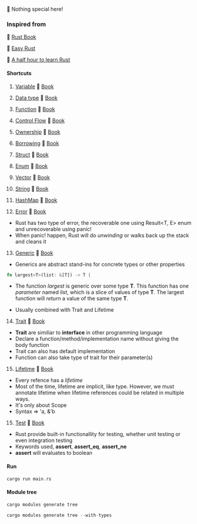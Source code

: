 🦀 Nothing special here!

### Inspired from

📌 [Rust Book](https://doc.rust-lang.org/book/)

📌 [Easy Rust](https://dhghomon.github.io/easy_rust/)

📌 [A half hour to learn Rust](https://fasterthanli.me/articles/a-half-hour-to-learn-rust)

#### Shortcuts

1. [Variable](https://github.com/mhnaufal/rust-book/blob/main/src/variable.rs) 🔰 [Book](https://doc.rust-lang.org/book/ch03-01-variables-and-mutability.html)

2. [Data type](https://github.com/mhnaufal/rust-book/blob/main/src/data_types.rs) 🔰 [Book](https://doc.rust-lang.org/book/ch03-02-data-types.html)

3. [Function](https://github.com/mhnaufal/rust-book/blob/main/src/function.rs) 🔰 [Book](https://doc.rust-lang.org/book/ch03-03-how-functions-work.html)

4. [Control Flow](https://github.com/mhnaufal/rust-book/blob/main/src/control_flow.rs) 🔰 [Book](https://doc.rust-lang.org/book/ch03-05-control-flow.html)

5. [Ownership](https://github.com/mhnaufal/rust-book/blob/main/src/ownership.rs) 🔰 [Book](https://doc.rust-lang.org/book/ch04-01-what-is-ownership.html)

6. [Borrowing](https://github.com/mhnaufal/rust-book/blob/main/src/borrowing.rs) 🔰 [Book](https://doc.rust-lang.org/book/ch04-02-references-and-borrowing.html)

7. [Struct](https://github.com/mhnaufal/rust-book/blob/main/src/struct.rs) 🔰 [Book](https://doc.rust-lang.org/book/ch05-01-defining-structs.html)

8. [Enum](https://github.com/mhnaufal/rust-book/blob/main/src/enum.rs) 🔰 [Book](https://doc.rust-lang.org/book/ch06-01-defining-an-enum.html)

9. [Vector](https://github.com/mhnaufal/rust-book/blob/main/src/vectors.rs) 🔰 [Book](https://doc.rust-lang.org/book/ch08-01-vectors.html)

10. [String](https://github.com/mhnaufal/rust-book/blob/main/src/strings.rs) 🔰 [Book](https://doc.rust-lang.org/book/https://doc.rust-lang.org/book/ch08-02-strings.html)

11. [HashMap](https://github.com/mhnaufal/rust-book/blob/main/src/maps.rs) 🔰 [Book](https://doc.rust-lang.org/book/ch08-03-hash-maps.html)

12. [Error](https://github.com/mhnaufal/rust-book/blob/main/src/errors.rs) 🔰 [Book](https://doc.rust-lang.org/book/ch09-00-error-handling.html)

- Rust has two type of error, the recoverable one using Result<T, E> enum and unrecoverable using panic!
- When panic! happen, Rust will do _unwinding_ or walks back up the stack and cleans it

13. [Generic](https://github.com/mhnaufal/rust-book/blob/main/src/generic.rs) 🔰 [Book](https://doc.rust-lang.org/stable/book/ch10-00-generics.html)

- Generics are abstract stand-ins for concrete types or other properties

```rust
fn largest<T>(list: &[T]) -> T {
```

- The function _largest_ is generic over some type **T**. This function has one _parameter_ named _list_, which is a slice of values of type **T**. The largest function will _return_ a value of the same type **T**.

- Usually combined with Trait and Lifetime

14. [Trait](https://github.com/mhnaufal/rust-book/blob/main/src/trait.rs) 🔰 [Book](https://doc.rust-lang.org/stable/book/ch10-02-traits.html)

- **Trait** are similiar to **interface** in other programming language
- Declare a function/method/implementation name without giving the body function
- Trait can also has default implementation
- Function can also take type of trait for their parameter(s)

15. [Lifetime](https://github.com/mhnaufal/rust-book/blob/main/src/lifetime.rs) 🔰 [Book](https://doc.rust-lang.org/stable/book/ch10-03-lifetime-syntax.html)

- Every refence has a _lifetime_
- Most of the time, lifetime are implicit, like type. However, we must annotate lifetime when lifetime references could be related in multiple ways.
- It's only about Scope
- Syntax => 'a, &'b

15. [Test](https://github.com/mhnaufal/rust-book/blob/main/src/tests.rs) 🔰 [Book](https://doc.rust-lang.org/stable/book/ch11-00-testing.html)

- Rust provide built-in functionallity for testing, whether unit testing or even integration testing
- Keywords used, **assert**, **assert_eq**, **assert_ne**
- **assert** will evaluates to boolean

#### Run

```rust
cargo run main.rs
```

#### Module tree

```rust
cargo modules generate tree
```

```rust
cargo modules generate tree --with-types
```
